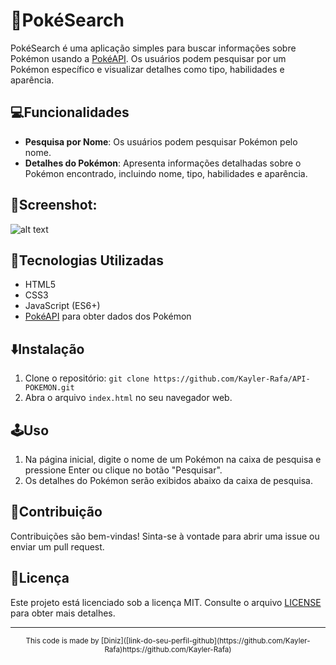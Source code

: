 # 🔎PokéSearch

PokéSearch é uma aplicação simples para buscar informações sobre Pokémon usando a [PokéAPI](https://pokeapi.co/). Os usuários podem pesquisar por um Pokémon específico e visualizar detalhes como tipo, habilidades e aparência.

## 💻Funcionalidades

- **Pesquisa por Nome**: Os usuários podem pesquisar Pokémon pelo nome.
- **Detalhes do Pokémon**: Apresenta informações detalhadas sobre o Pokémon encontrado, incluindo nome, tipo, habilidades e aparência.

## 📸Screenshot:

![alt text](image-1.png)

## 🔧Tecnologias Utilizadas

- HTML5
- CSS3
- JavaScript (ES6+)
- [PokéAPI](https://pokeapi.co/) para obter dados dos Pokémon

## ⬇️Instalação

1. Clone o repositório: `git clone https://github.com/Kayler-Rafa/API-POKEMON.git`
2. Abra o arquivo `index.html` no seu navegador web.

## 🕹️Uso

1. Na página inicial, digite o nome de um Pokémon na caixa de pesquisa e pressione Enter ou clique no botão "Pesquisar".
2. Os detalhes do Pokémon serão exibidos abaixo da caixa de pesquisa.

## 🤝Contribuição

Contribuições são bem-vindas! Sinta-se à vontade para abrir uma issue ou enviar um pull request.

## 📧Licença

Este projeto está licenciado sob a licença MIT. Consulte o arquivo [LICENSE](LICENSE) para obter mais detalhes.

---

<div align="center">
  <sub>This code is made by [Diniz]([link-do-seu-perfil-github](https://github.com/Kayler-Rafa)https://github.com/Kayler-Rafa)</sub>
</div>
